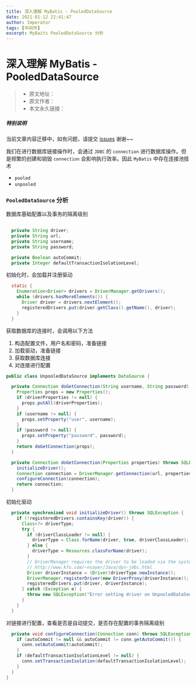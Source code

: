 ```yaml
---
title: 深入理解 MyBatis - PooledDataSource 
date: 2021-01-12 22:41:47
author: Imperator
tags: [中间件]
excerpt: MyBaits PooledDataSource 分析
---
```


# 深入理解 MyBatis - PooledDataSource 

> * 原文地址：[]()
> * 原文作者：[]()
> * 本文永久链接：[]()

##### **特别说明**

当前文章内容迁移中，如有问题，请提交 [issues](https://github.com/Starrier/starrier.github.io/issues) 谢谢~~

我们在进行数据库链接操作时，会通过 `JDBC`  的 `connection` 进行数据库操作。但是频繁的创建和销毁 `connection` 会影响执行效率。因此 `MyBatis` 中存在连接池技术

 - `pooled`
 - `unpooled` 

### `PooledDataSource` 分析

数据库基础配置以及事务的隔离级别

```java
 
  private String driver;
  private String url;
  private String username;
  private String password;

  private Boolean autoCommit;
  private Integer defaultTransactionIsolationLevel;
```

初始化时，会加载并注册驱动

```java
  static {
    Enumeration<Driver> drivers = DriverManager.getDrivers();
    while (drivers.hasMoreElements()) {
      Driver driver = drivers.nextElement();
      registeredDrivers.put(driver.getClass().getName(), driver);
    }
  }
```

获取数据库的连接时，会调用以下方法

1.  构造配置文件，用户名和密码，准备链接
2.  加载驱动，准备链接
3.  获取数据库连接
4.  对连接进行配置

```java
public class UnpooledDataSource implements DataSource {

  private Connection doGetConnection(String username, String password) throws SQLException {
    Properties props = new Properties();
    if (driverProperties != null) {
      props.putAll(driverProperties);
    }
    if (username != null) {
      props.setProperty("user", username);
    }
    if (password != null) {
      props.setProperty("password", password);
    }
    return doGetConnection(props);
  }

  private Connection doGetConnection(Properties properties) throws SQLException {
    initializeDriver();
    Connection connection = DriverManager.getConnection(url, properties);
    configureConnection(connection);
    return connection;
  }
```

初始化驱动

```java
  private synchronized void initializeDriver() throws SQLException {
    if (!registeredDrivers.containsKey(driver)) {
      Class<?> driverType;
      try {
        if (driverClassLoader != null) {
          driverType = Class.forName(driver, true, driverClassLoader);
        } else {
          driverType = Resources.classForName(driver);
        }
        // DriverManager requires the driver to be loaded via the system ClassLoader.
        // http://www.kfu.com/~nsayer/Java/dyn-jdbc.html
        Driver driverInstance = (Driver)driverType.newInstance();
        DriverManager.registerDriver(new DriverProxy(driverInstance));
        registeredDrivers.put(driver, driverInstance);
      } catch (Exception e) {
        throw new SQLException("Error setting driver on UnpooledDataSource. Cause: " + e);
      }
    }
  }

```

 对链接进行配置，查看是否是自动提交，是否存在配置的事务隔离级别
 
```java
  private void configureConnection(Connection conn) throws SQLException {
    if (autoCommit != null && autoCommit != conn.getAutoCommit()) {
      conn.setAutoCommit(autoCommit);
    }
    if (defaultTransactionIsolationLevel != null) {
      conn.setTransactionIsolation(defaultTransactionIsolationLevel);
    }
  }
}

```

